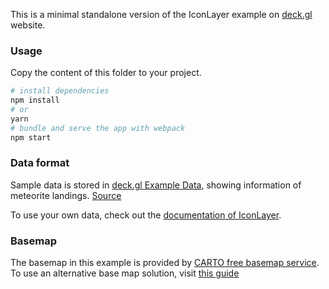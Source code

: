 This is a minimal standalone version of the IconLayer example
on [deck.gl](http://deck.gl) website.

### Usage

Copy the content of this folder to your project. 

```bash
# install dependencies
npm install
# or
yarn
# bundle and serve the app with webpack
npm start
```


### Data format

Sample data is stored in [deck.gl Example Data](https://github.com/visgl/deck.gl-data/tree/master/examples/icon), showing information of meteorite landings. [Source](https://data.nasa.gov/Space-Science/Meteorite-Landings/gh4g-9sfh) 

To use your own data, check out
the [documentation of IconLayer](../../../docs/api-reference/layers/icon-layer.md).

### Basemap

The basemap in this example is provided by [CARTO free basemap service](https://carto.com/basemaps). To use an alternative base map solution, visit [this guide](https://deck.gl/docs/get-started/using-with-map#using-other-basemap-services-or-your-own)
